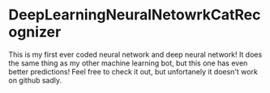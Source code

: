 # DeepLearningNeuralNetowrkCatRecognizer
This is my first ever coded neural network and deep neural network! It does the same thing as my other machine learning bot, but this one has even better predictions! Feel free to check it out, but unfortanely it doesn't work on github sadly.
